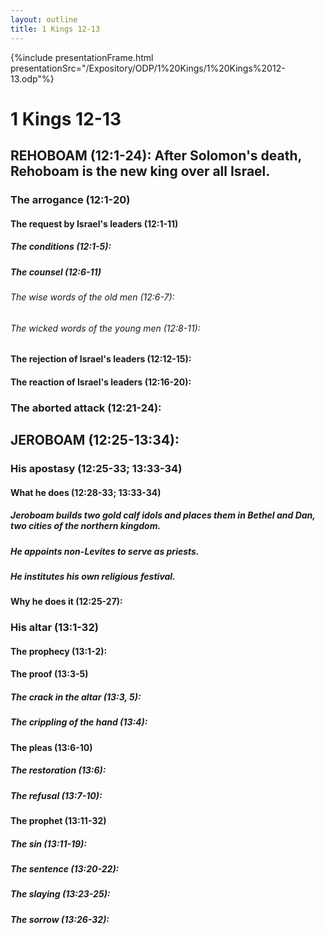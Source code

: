 ```yaml
---
layout: outline
title: 1 Kings 12-13
---
```

{%include presentationFrame.html presentationSrc="/Expository/ODP/1%20Kings/1%20Kings%2012-13.odp"%}

# 1 Kings 12-13 
## REHOBOAM (12:1-24): After Solomon\'s death, Rehoboam is the new king over all Israel. 
###  The arrogance (12:1-20) 
####  The request by Israel\'s leaders (12:1-11) 
#####  The conditions (12:1-5): 
#####  The counsel (12:6-11) 
######  The wise words of the old men (12:6-7): 
######  The wicked words of the young men (12:8-11): 
####  The rejection of Israel\'s leaders (12:12-15): 
####  The reaction of Israel\'s leaders (12:16-20): 
###  The aborted attack (12:21-24): 
## JEROBOAM (12:25-13:34): 
###  His apostasy (12:25-33; 13:33-34) 
####  What he does (12:28-33; 13:33-34) 
#####  Jeroboam builds two gold calf idols and places them in Bethel and Dan, two cities of the northern kingdom. 
#####  He appoints non-Levites to serve as priests. 
#####  He institutes his own religious festival. 
####  Why he does it (12:25-27): 
###  His altar (13:1-32) 
####  The prophecy (13:1-2): 
####  The proof (13:3-5) 
#####  The crack in the altar (13:3, 5): 
#####  The crippling of the hand (13:4): 
####  The pleas (13:6-10) 
#####  The restoration (13:6): 
#####  The refusal (13:7-10): 
####  The prophet (13:11-32) 
#####  The sin (13:11-19): 
#####  The sentence (13:20-22): 
#####  The slaying (13:23-25): 
#####  The sorrow (13:26-32): 
